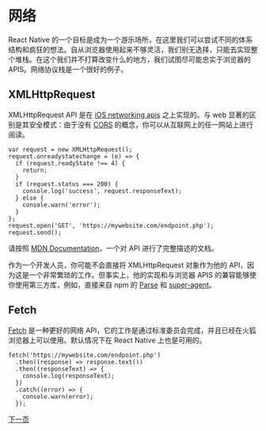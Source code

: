 # 网络

React Native 的一个目标是成为一个游乐场所，在这里我们可以尝试不同的体系结构和疯狂的想法。自从浏览器使用起来不够灵活，我们别无选择，只能去实现整个堆栈。在这个我们并不打算改变什么的地方，我们试图尽可能忠实于浏览器的 APIS。网络协议栈是一个很好的例子。 

## XMLHttpRequest 

XMLHttpRequest API 是在 [iOS networking apis](https://developer.apple.com/library/mac/documentation/Cocoa/Conceptual/URLLoadingSystem/URLLoadingSystem.html) 之上实现的。与 web 显著的区别是其安全模式：由于没有 [CORS](http://en.wikipedia.org/wiki/Cross-origin_resource_sharing) 的概念，你可以从互联网上的任一网站上进行阅读。

```
var request = new XMLHttpRequest();
request.onreadystatechange = (e) => {
  if (request.readyState !== 4) {
    return;
  }
  if (request.status === 200) {
    console.log('success', request.responseText);
  } else {
    console.warn('error');
  }
};
request.open('GET', 'https://mywebsite.com/endpoint.php');
request.send();
```

请按照 [MDN Documentation](https://developer.mozilla.org/en-US/docs/Web/API/XMLHttpRequest)，一个对 API 进行了完整描述的文档。

作为一个开发人员，你可能不会直接将 XMLHttpRequest 对象作为他的 API，因为这是一个非常繁琐的工作。但事实上，他的实现和与浏览器 APIS 的兼容能够使你使用第三方库，例如，直接来自 npm 的 [Parse](https://parse.com/products/javascript) 和 [super-agent](https://github.com/visionmedia/superagent)。 

## Fetch 

[Fetch](https://fetch.spec.whatwg.org/) 是一种更好的网络 API，它的工作是通过标准委员会完成，并且已经在火狐浏览器上可以使用。默认情况下在 React Native 上也是可用的。

```
fetch('https://mywebsite.com/endpoint.php')
  .then((response) => response.text())
  .then((responseText) => {
    console.log(responseText);
  })
  .catch((error) => {
    console.warn(error);
  });
```

[下一页](http://facebook.github.io/react-native/docs/timers.html#content)